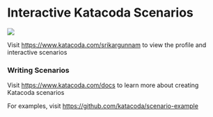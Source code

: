 # Interactive Katacoda Scenarios

[![](http://shields.katacoda.com/katacoda/srikargunnam/count.svg)](https://www.katacoda.com/srikargunnam "Get your profile on Katacoda.com")

Visit https://www.katacoda.com/srikargunnam to view the profile and interactive scenarios

### Writing Scenarios
Visit https://www.katacoda.com/docs to learn more about creating Katacoda scenarios

For examples, visit https://github.com/katacoda/scenario-example
